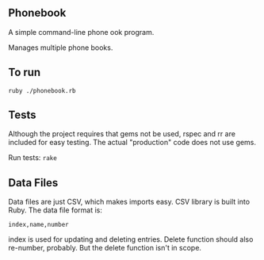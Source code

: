 Phonebook
---------

A simple command-line phone ook program.

Manages multiple phone books.

To run
------

    ruby ./phonebook.rb

Tests
-----

Although the project requires that gems not be used, rspec and rr are included
for easy testing. The actual "production" code does not use gems.

Run tests: `rake`


Data Files
----------

Data files are just CSV, which makes imports easy. CSV library is built into Ruby.
The data file format is:

    index,name,number

index is used for updating and deleting entries. Delete function should also
re-number, probably. But the delete function isn't in scope.
